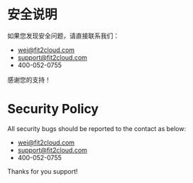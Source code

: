 # 安全说明

如果您发现安全问题，请直接联系我们：

- wei@fit2cloud.com
- support@fit2cloud.com
- 400-052-0755

感谢您的支持！

# Security Policy

All security bugs should be reported to the contact as below:

- wei@fit2cloud.com
- support@fit2cloud.com
- 400-052-0755

Thanks for you support!
